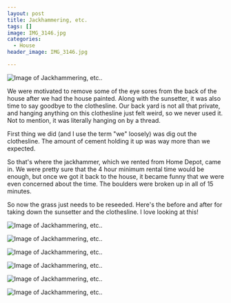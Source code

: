 ```yaml
---
layout: post
title: Jackhammering, etc.
tags: []
image: IMG_3146.jpg
categories:
  - House
header_image: IMG_3146.jpg

---
```


![Image of Jackhammering, etc..](/upload/IMG_3146.jpg)

We were motivated to remove some of the eye sores from the back of the house after we had the house painted. Along with the sunsetter, it was also time to say goodbye to the clothesline. Our back yard is not all that private, and hanging anything on this clothesline just felt weird, so we never used it. Not to mention, it was literally hanging on by a thread.  
  

  
  

  
First thing we did (and I use the term "we" loosely) was dig out the clothesline. The amount of cement holding it up was way more than we expected.  
  

  
So that's where the jackhammer, which we rented from Home Depot, came in. We were pretty sure that the 4 hour minimum rental time would be enough, but once we got it back to the house, it became funny that we were even concerned about the time. The boulders were broken up in all of 15 minutes.  
  

  

  

  

So now the grass just needs to be reseeded. Here's the before and after for taking down the sunsetter and the clothesline. I love looking at this!


![Image of Jackhammering, etc..](/upload/IMG_3147.jpg)

![Image of Jackhammering, etc..](/upload/IMG_3156.jpg)

![Image of Jackhammering, etc..](/upload/IMG_3265.jpg)

![Image of Jackhammering, etc..](/upload/IMG_3360.jpg)

![Image of Jackhammering, etc..](/upload/IMG_3145.jpg)

![Image of Jackhammering, etc..](/upload/IMG_3364.jpg)